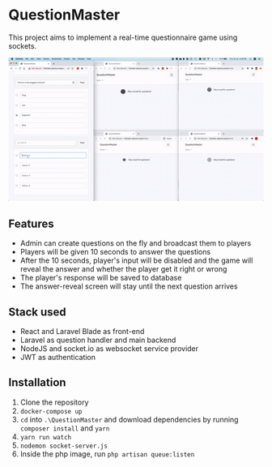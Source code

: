# QuestionMaster

This project aims to implement a real-time questionnaire game using sockets. 

![Demo](demo/demo.gif)

## Features

* Admin can create questions on the fly and broadcast them to players
* Players will be given 10 seconds to answer the questions
* After the 10 seconds, player's input will be disabled and the game will reveal the answer and whether the player get it right or wrong
* The player's response will be saved to database
* The answer-reveal screen will stay until the next question arrives

## Stack used
* React and Laravel Blade as front-end
* Laravel as question handler and main backend
* NodeJS and socket.io as websocket service provider
* JWT as authentication

## Installation

1. Clone the repository
2. `docker-compose up`
3. `cd` into `.\QuestionMaster` and download dependencies by running `composer install` and `yarn`
4. `yarn run watch`
5. `nodemon socket-server.js`
6. Inside the php image, run `php artisan queue:listen`
